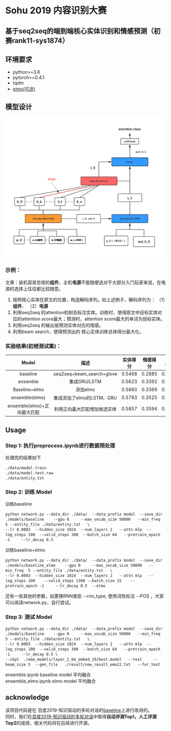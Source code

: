 # Sohu 2019 内容识别大赛 
## 基于seq2seq的端到端核心实体识别和情感预测（初赛rank11-sys1874）




## 环境要求
* python>=3.6
* pytorch>=0.4.1
* tqdm
* [elmo(可选)](https://github.com/HIT-SCIR/ELMoForManyLangs)

## 模型设计
![](/extend/model_struct.png)
### 示例：
文章：装机容易忽视的**组件**，主机**电源**不能随便选对于大部分入门玩家来说，在电源的选择上往往都比较随意。
1. 按照核心实体在原文的位置，构造解码序列。如上述例子，解码序列为： （1）**组件**、 （2）**电源**
2. 利用seq2seq 的attention机制去标注实体。训练时，使得原文中目标实体对应的attention score最大；预测时，attention score最大的单词为目标实体。
3. 利用seq2seq 的输出层预测实体对应的情感。
4. 利用beam search，使得预测出的 核心实体训练总体得分最大化。

### 实验结果(初榜测试集)：

|Model | 描述  | 实体得分 | 情感得分 | 总分 |
| :---------------: |:---------------:| :---------------:| :---------------:| :---------------:|
| baseline      | seq2seq+beam_search+glove | 0.5468 | 0.2885 | 0.4177 |
| ensemble      | 集成GRU/LSTM        | 0.5623 | 0.3392 | 0.4508 |
| Baseline+elmo | 添加elmo       |   0.5660 | 0.3369 | 0.4515|
|ensemble(elmo)|集成添加了elmo的LSTM、GRU|0.5783|0.3525|0.4654|
|ensemble(elmo)+正向最大匹配|利用正向最大匹配增加候选实体|0.5857|0.3594|0.4725|





## Usage

### Step 1: 执行preprocess.ipynb进行数据预处理
处理完的结果如下

```
./data/model.train
./data/model.test.raw
./data/entity.txt
```

### Step 2: 训练 Model

训练baseline

```
python network.py --data_dir ./data/  --data_prefix model  --save_dir ./models/baseline    --gpu 0     --max_vocab_size 50000   --min_freq  5 --entity_file ./data/entity.txt   \
--lr 0.0003  --hidden_size 1024  --num_layers 2   --attn mlp  --log_steps 100  --valid_steps 300  --batch_size 64   --pretrain_epoch -1     --lr_decay 0.5
```
训练baseline+elmo

```
python network.py --data_dir ./data/  --data_prefix model  --save_dir ./models/baseline_elmo    --gpu 0     --max_vocab_size 50000   --min_freq  5 --entity_file ./data/entity.txt   \
--lr 0.0003  --hidden_size 1024  --num_layers 2   --attn mlp   --log_steps 100    --valid_steps 1300 --batch_size 15    --pretrain_epoch -1     --lr_decay 0.5  --elmo
```
还有一些其他的参数，如更换RNN类型 --rnn_type, 使用词性标注 --POS ，大家可以阅读network.py，自行尝试。


### Step 3: 测试 Model

```
python network.py --data_dir ./data/  --data_prefix model  --save_dir ./models/baseline    --gpu 0     --max_vocab_size 50000   --min_freq  5 --entity_file ./data/entity.txt   \
--lr 0.0003  --hidden_size 1024  --num_layers 2   --attn mlp  --log_steps 100  --valid_steps 300  --batch_size 64   --pretrain_epoch -1     --lr_decay 0.5 \ 
--ckpt  ./emo_models/layer_2_64_embed_19/best.model   --test     --beam_size 5  --gen_file   ./result/new_result_emo12.txt   --for_test
```
ensemble.ipynb baseline model 平均融合 \
ensemble_elmo.ipynb elmo model 平均融合

## acknowledge
该项目代码是在 百度2019-知识驱动的多轮对话的[baseline](https://github.com/baidu/knowledge-driven-dialogue/tree/master/generative_pt)上进行改进的。\
同时，我们在[百度2019-知识驱动的多轮对话](http://lic2019.ccf.org.cn/talk)中取得**自动评测Top1，人工评测Top2**的成绩，相关代码将在后续进行开源。


